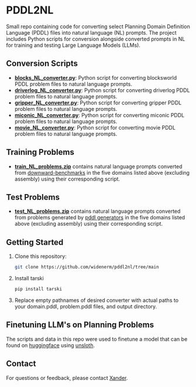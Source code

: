 # PDDL2NL

Small repo containing code for converting select Planning Domain Definition Language (PDDL) files into natural language (NL) prompts. The project includes Python scripts for conversion alongside converted prompts in NL for training and testing Large Language Models (LLMs).

## Conversion Scripts
- [**blocks_NL_converter.py**](https://github.com/widenerm/pddl2nl/blob/main/blocks_NL_converter.py): Python script for converting blocksworld PDDL problem files to natural language prompts.
- [**driverlog_NL_converter.py**](https://github.com/widenerm/pddl2nl/blob/main/driverlog_NL_converter.py): Python script for converting driverlog PDDL problem files to natural language prompts.
- [**gripper_NL_converter.py**](https://github.com/widenerm/pddl2nl/blob/main/gripper_NL_converter.py): Python script for converting gripper PDDL problem files to natural language prompts.
- [**miconic_NL_converter.py**](https://github.com/widenerm/pddl2nl/blob/main/miconic_NL_converter.py): Python script for converting miconic PDDL problem files to natural language prompts.
- [**movie_NL_converter.py**](https://github.com/widenerm/pddl2nl/blob/main/movie_NL_converter.py): Python script for converting movie PDDL problem files to natural language prompts.

## Training Problems
- [**train_NL_problems.zip**](https://github.com/widenerm/pddl2nl/blob/main/train_NL_problems.zip) contains natural language prompts converted from [downward-benchmarks](https://github.com/aibasel/downward-benchmarks/tree/master) in the five domains listed above (excluding assembly) using their corresponding script.

## Test Problems
- [**test_NL_problems.zip**](https://github.com/widenerm/pddl2nl/blob/main/test_NL_problems.zip) contains natural language prompts converted from problems generated by [pddl generators](https://github.com/AI-Planning/pddl-generators) in the five domains listed above (excluding assembly) using their corresponding script.

## Getting Started

1. Clone this repository:
   ```bash
   git clone https://github.com/widenerm/pddl2nl/tree/main
2. Install tarski
   ```bash
   pip install tarski
4. Replace empty pathnames of desired converter with actual paths to your domain.pddl, problem.pddl files, and output directory.

## Finetuning LLM's on Planning Problems
The scripts and data in this repo were used to finetune a model that can be found on [huggingface](https://huggingface.co/XWidener/Phi-3-mini-4k-instruct-plan-NL-finetuned/tree/main) using [unsloth](https://github.com/unslothai/unsloth). 

## Contact
For questions or feedback, please contact [Xander](widenerm@bc.edu).

